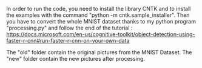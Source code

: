In order to run the code, you need to install the library CNTK and to install the examples with the command "python -m cntk.sample_installer".
Then you have to convert the whole MNIST dataset thanks to my python program "processing.py" and follow the end of the tutorial :
https://docs.microsoft.com/en-us/cognitive-toolkit/object-detection-using-faster-r-cnn#run-faster-r-cnn-on-your-own-data

The "old" folder contain the original pictures from the MNIST Dataset.
The "new" folder contain the new pictures after processing.

